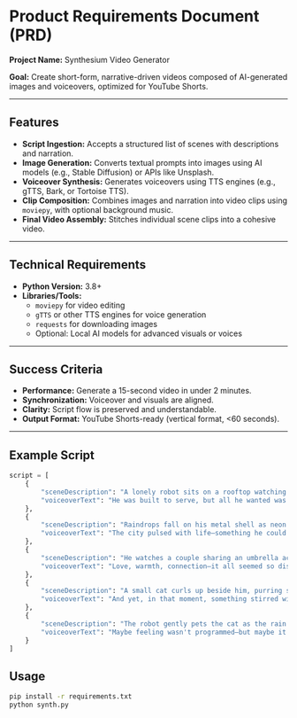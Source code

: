 # Product Requirements Document (PRD)

**Project Name:** Synthesium Video Generator

**Goal:** Create short-form, narrative-driven videos composed of AI-generated images and voiceovers, optimized for YouTube Shorts.

---

## Features

- **Script Ingestion:** Accepts a structured list of scenes with descriptions and narration.
- **Image Generation:** Converts textual prompts into images using AI models (e.g., Stable Diffusion) or APIs like Unsplash.
- **Voiceover Synthesis:** Generates voiceovers using TTS engines (e.g., gTTS, Bark, or Tortoise TTS).
- **Clip Composition:** Combines images and narration into video clips using `moviepy`, with optional background music.
- **Final Video Assembly:** Stitches individual scene clips into a cohesive video.

---

## Technical Requirements

- **Python Version:** 3.8+
- **Libraries/Tools:**
  - `moviepy` for video editing
  - `gTTS` or other TTS engines for voice generation
  - `requests` for downloading images
  - Optional: Local AI models for advanced visuals or voices

---

## Success Criteria

- **Performance:** Generate a 15-second video in under 2 minutes.
- **Synchronization:** Voiceover and visuals are aligned.
- **Clarity:** Script flow is preserved and understandable.
- **Output Format:** YouTube Shorts-ready (vertical format, <60 seconds).

---

## Example Script
```python
script = [
    {
        "sceneDescription": "A lonely robot sits on a rooftop watching the city lights.",
        "voiceoverText": "He was built to serve, but all he wanted was to feel."
    },
    {
        "sceneDescription": "Raindrops fall on his metal shell as neon signs flicker below.",
        "voiceoverText": "The city pulsed with life—something he could never truly grasp."
    },
    {
        "sceneDescription": "He watches a couple sharing an umbrella across the street.",
        "voiceoverText": "Love, warmth, connection—it all seemed so distant."
    },
    {
        "sceneDescription": "A small cat curls up beside him, purring softly.",
        "voiceoverText": "And yet, in that moment, something stirred within him."
    },
    {
        "sceneDescription": "The robot gently pets the cat as the rain continues to fall.",
        "voiceoverText": "Maybe feeling wasn't programmed—but maybe it didn't need to be."
    }
]
```


## Usage
```bash
pip install -r requirements.txt
python synth.py
```